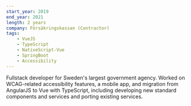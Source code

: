 ```yaml
---
start_year: 2019
end_year: 2021
length: 2 years
company: Försäkringskassan (Contractor)
tags:
    - VueJS
    - TypeScript
    - NativeScript-Vue
    - SpringBoot
    - Accessibility
---
```


Fullstack developer for Sweden's largest government agency. Worked on WCAG-related accessibility features, a mobile app, and migration from AngularJS to Vue with TypeScript, including developing new standard components and services and porting existing services.